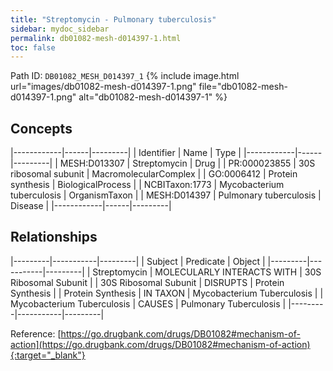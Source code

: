```yaml
---
title: "Streptomycin - Pulmonary tuberculosis"
sidebar: mydoc_sidebar
permalink: db01082-mesh-d014397-1.html
toc: false 
---
```



Path ID: `DB01082_MESH_D014397_1`
{% include image.html url="images/db01082-mesh-d014397-1.png" file="db01082-mesh-d014397-1.png" alt="db01082-mesh-d014397-1" %}

## Concepts

|------------|------|---------|
| Identifier | Name | Type    |
|------------|------|---------|
| MESH:D013307 | Streptomycin | Drug |
| PR:000023855 | 30S ribosomal subunit | MacromolecularComplex |
| GO:0006412 | Protein synthesis | BiologicalProcess |
| NCBITaxon:1773 | Mycobacterium tuberculosis | OrganismTaxon |
| MESH:D014397 | Pulmonary tuberculosis | Disease |
|------------|------|---------|

## Relationships

|---------|-----------|---------|
| Subject | Predicate | Object  |
|---------|-----------|---------|
| Streptomycin | MOLECULARLY INTERACTS WITH | 30S Ribosomal Subunit |
| 30S Ribosomal Subunit | DISRUPTS | Protein Synthesis |
| Protein Synthesis | IN TAXON | Mycobacterium Tuberculosis |
| Mycobacterium Tuberculosis | CAUSES | Pulmonary Tuberculosis |
|---------|-----------|---------|

Reference: [https://go.drugbank.com/drugs/DB01082#mechanism-of-action](https://go.drugbank.com/drugs/DB01082#mechanism-of-action){:target="_blank"}